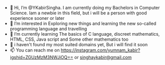 - 👋 Hi, I’m @YKabirSingha. I am currently doing my Bachelors in Computer Science. Iam a newbie in this field, but i will be a person with good experience sooner or later
- 👀 I’m interested in Exploring new things and learning the new so-called programming language and travelling
- 🌱 I’m currently learning The basics of C language, discreet mathematics, HTML, CSS, Java script and Some other mathematics too
- 💞️ i haven't found my most suited domains yet, But i will find it soon
- 📫 You can reach me on https://instagram.com/yumnam_kabir?igshid=ZGUzMzM3NWJiOQ== or singhaykabir@gmail.com

<!---
YKabirSingha/YKabirSingha is a ✨ special ✨ repository because its `README.md` (this file) appears on your GitHub profile.
You can click the Preview link to take a look at your changes.
--->
